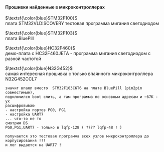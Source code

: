 #### Прошивки найденные в микроконтроллерах

$\textsf{\color{blue}STM32F100}$<br>
плата STM32VLDISCOVERY тестовая программа мигания светодиодом

$\textsf{\color{blue}STM32F103}$<br>
плата BluePill

$\textsf{\color{blue}HC32F460}$<br>
демо-плата с HC32F460JETA - программа мигания светодиодом с разной частотой

$\textsf{\color{blue}N32G452}$<br>
самая интересная прошивка с только впаянного микроконтроллера N32G452CCL7<br>

```
значит впаял вместо  STM32F103C6T6 на плате BluePill (pin2pin совместимые), 
подключился boot слить, а там программа по основным адресам и ~67K - ух
расшифровываю
- настройка портов PG0, PG1
- настройка UART7
... что-то не то
смотрим DS
PG0,PG1,UART7 - только в lqfp-128 ( ???? lqfp-48 ! )

получается это тестовая программа всех узлов микроконтроллера до корпусирования !!!
и лог выдается на UART7 !
```
